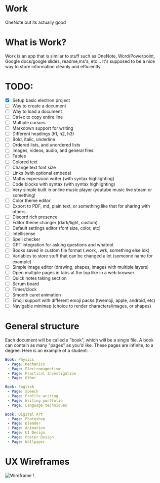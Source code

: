 # Work
OneNote but its actually good

# What is Work?
Work is an app that is similar to stuff such as OneNote, Word/Powerpoint, Google docs/google slides, readme,ms's, etc... It's supposed to be a nice way to store information cleanly and efficiently.

# TODO:
- [x] Setup basic electron project
- [ ] Way to create a document
- [ ] Way to load a document
- [ ] Ctrl+c to copy entire line
- [ ] Multiple cursors
- [ ] Markdown support for writing
- [ ] Different headings (h1, h2, h3)
- [ ] Bold, italic, underline
- [ ] Ordered lists, and unordered lists
- [ ] Images, videos, audio, and general files
- [ ] Tables
- [ ] Colored text
- [ ] Change text font size
- [ ] Links (with optional embeds)
- [ ] Maths expression writer (with syntax highlighting)
- [ ] Code blocks with syntax (with syntax highlighting)
- [ ] Very simple built in online music player (youtube music live steam or something)
- [ ] Color theme editor
- [ ] Export to PDF, md, plain text, or something like that for sharing with others
- [ ] Discord rich presence
- [ ] Editor theme changer (dark/light, custom)
- [ ] Default settings editor (font size, color, etc)
- [ ] Intellisense
- [ ] Spell checker
- [ ] GPT integration for asking questions and whatnot
- [ ] Books saved in custom file format (.work, .wrk, something else idk)
- [ ] Variables to store stuff that can be changed a lot (someone name for example)
- [ ] Simple image editor (drawing, shapes, images with multiple layers)
- [ ] Open multiple pages in tabs at the top like in a web browser
- [ ] Quick notes taking section
- [ ] Scrum board
- [ ] Timer/clock
- [ ] Smooth caret animation
- [ ] Emoji support with different emoji packs (twemoji, apple, android, etc)
- [ ] Navigable minimap (choice to render characters/images, or shapes)

# General structure
Each document will be called a "book", which will be a single file. A book can contain as many "pages" as you'd like. These pages are infinite, to a degree. Here is an example of a student:
```yml
Book: Physics
 - Page: Mechanics
 - Page: Electromagnetism
 - Page: Practical Investigation
 - Page: Other

Book: English
 - Page: Speech
 - Page: Profile writing
 - Page: Writing portfolio
 - Page: Language techniques

Book: Digital Art
 - Page: Photoshop
 - Page: Blender
 - Page: Animation
 - Page: UI Design
 - Page: Poster Design
 - Page: Wallpaper
```

# UX Wireframes
![Wireframe 1](https://i.imgur.com/rMDo5Da.png)